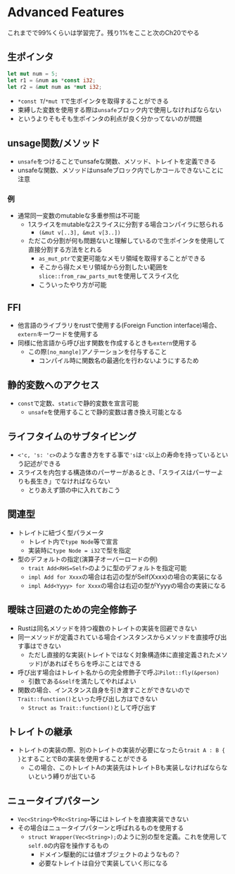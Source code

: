 Advanced Features
=======================

これまでで99%くらいは学習完了。残り1%をここと次のCh20でやる

生ポインタ
------------

```rust
let mut num = 5;
let r1 = &num as *const i32;
let r2 = &mut num as *mut i32;
```

* `*const T`/`*mut T`で生ポインタを取得することができる
* 束縛した変数を使用する際は`unsafe`ブロック内で使用しなければならない
* というよりそもそも生ポインタの利点が良く分かってないのが問題

unsage関数/メソッド
--------------------

* `unsafe`をつけることでunsafeな関数、メソッド、トレイトを定義できる
* unsafeな関数、メソッドはunsafeブロック内でしかコールできないことに注意

### 例

* 通常同一変数のmutableな多重参照は不可能
  * 1スライスをmutableな2スライスに分割する場合コンパイラに怒られる
    * `(&mut v[..3], &mut v[3..])`
  * ただこの分割が何も問題ないと理解しているので生ポインタを使用して直接分割する方法をとれる
    * `as_mut_ptr`で変更可能なメモリ領域を取得することができる
    * そこから得たメモリ領域から分割したい範囲を`slice::from_raw_parts_mut`を使用してスライス化
    * こういったやり方が可能

FFI
-------------

* 他言語のライブラリをrustで使用する(Foreign Function interface)場合、`extern`キーワードを使用する
* 同様に他言語から呼び出す関数を作成するときも`extern`使用する
  * この際`[no_mangle]`アノテーションを付与すること
    * コンパイル時に関数名の最適化を行わないようにするため

静的変数へのアクセス
--------------------

* `const`で定数、`static`で静的変数を宣言可能
  * `unsafe`を使用することで静的変数は書き換え可能となる

ライフタイムのサブタイピング
---------------------------

* `<'c, 's: 'c>`のような書き方をする事で`'s`は`'c`以上の寿命を持っているという記述ができる
* スライスを内包する構造体のパーサーがあるとき、「スライスはパーサーよりも長生き」でなければならない
  * とりあえず頭の中に入れておこう

関連型
---------------------------

* トレイトに紐づく型パラメータ
  * トレイト内で`type Node`等で宣言
  * 実装時に`type Node = i32`で型を指定
* 型のデフォルトの指定(演算子オーバーロードの例)
  * `trait Add<RHS=Self>`のように型のデフォルトを指定可能
  * `impl Add for Xxxx`の場合は右辺の型がSelf(Xxxx)の場合の実装になる
  * `impl Add<Yyyy> for Xxxx`の場合は右辺の型がYyyyの場合の実装になる

曖昧さ回避のための完全修飾子
------------------------------

* Rustは同名メソッドを持つ複数のトレイトの実装を回避できない
* 同一メソッドが定義されている場合インスタンスからメソッドを直接呼び出す事はできない
  * ただし直接的な実装(トレイトではなく対象構造体に直接定義されたメソッド)があればそちらを呼ぶことはできる
* 呼び出す場合はトレイト名からの完全修飾子で呼ぶ`Pilot::fly(&person)`
  * 引数である`&self`を満たしてやればよい
* 関数の場合、インスタンス自身を引き渡すことができないので`Trait::function()`といった呼び出し方はできない
  * `Struct as Trait::function()`として呼び出す

トレイトの継承
--------------------------------

* トレイトの実装の際、別のトレイトの実装が必要になったら`trait A : B { }`とすることでBの実装を使用することができる
  * この場合、このトレイトAの実装先はトレイトBも実装しなければならないという縛りが出ている

ニュータイプパターン
--------------------------------

* `Vec<String>`や`Rc<String>`等にはトレイトを直接実装できない
* その場合はニュータイプパターンと呼ばれるものを使用する
  * `struct Wrapper(Vec<String>);`のように別の型を定義。これを使用して`self.0`の内容を操作するもの
    * ドメイン駆動的には値オブジェクトのようなもの？
    * 必要なトレイトは自分で実装していく形になる
